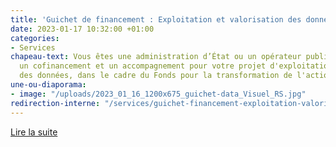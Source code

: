 ```yaml
---
title: 'Guichet de financement : Exploitation et valorisation des données'
date: 2023-01-17 10:32:00 +01:00
categories:
- Services
chapeau-text: Vous êtes une administration d’État ou un opérateur public ? Obtenez
  un cofinancement et un accompagnement pour votre projet d'exploitation et valorisation
  des données, dans le cadre du Fonds pour la transformation de l'action publique.
une-ou-diaporama:
- image: "/uploads/2023_01_16_1200x675_guichet-data_Visuel_RS.jpg"
redirection-interne: "/services/guichet-financement-exploitation-valorisation-des-donnees/"
---
```


<div class="lien-important"><p><a href="/services/guichet-financement-exploitation-valorisation-des-donnees/">Lire la suite</a></p></div>